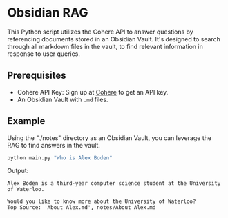 # Obsidian RAG

This Python script utilizes the Cohere API to answer questions by referencing documents stored in an Obsidian Vault. It's designed to search through all markdown files in the vault, to find relevant information in response to user queries.

## Prerequisites
- Cohere API Key: Sign up at [Cohere](https://cohere.ai/) to get an API key.
- An Obsidian Vault with `.md` files.

## Example

Using the "./notes" directory as an Obsidian Vault, you can leverage the RAG to find answers in the vault.
```bash
python main.py "Who is Alex Boden"
```
Output:
```
Alex Boden is a third-year computer science student at the University of Waterloo. 

Would you like to know more about the University of Waterloo?
Top Source: 'About Alex.md', notes/About Alex.md
```